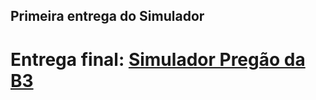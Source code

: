 ## Primeira entrega do Simulador
# Entrega final: [Simulador Pregão da B3](https://github.com/team-pregao/pregao-bolsa-de-valores)
